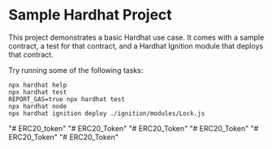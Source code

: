 # Sample Hardhat Project

This project demonstrates a basic Hardhat use case. It comes with a sample contract, a test for that contract, and a Hardhat Ignition module that deploys that contract.

Try running some of the following tasks:

```shell
npx hardhat help
npx hardhat test
REPORT_GAS=true npx hardhat test
npx hardhat node
npx hardhat ignition deploy ./ignition/modules/Lock.js
```
"# ERC20_token" 
"# ERC20_Token" 
"# ERC20_Token" 
"# ERC20_Token" 
"# ERC20_Token" 
"# ERC20_Token" 
